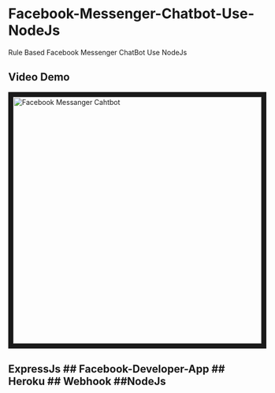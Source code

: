 # Facebook-Messenger-Chatbot-Use-NodeJs
Rule Based Facebook Messenger ChatBot Use NodeJs

## Video Demo

<a href="https://www.youtube.com/embed/QIrJQXmn8K4" target="_blank"><img src="https://www.dl.dropboxusercontent.com/s/rh8nn8emtzrr6tg/chatbot.jpg?dl=0" 
alt="Facebook Messanger Cahtbot" width="100%" height="500px" border="10" /></a>

## ExpressJs ## Facebook-Developer-App ## Heroku ## Webhook ##NodeJs
